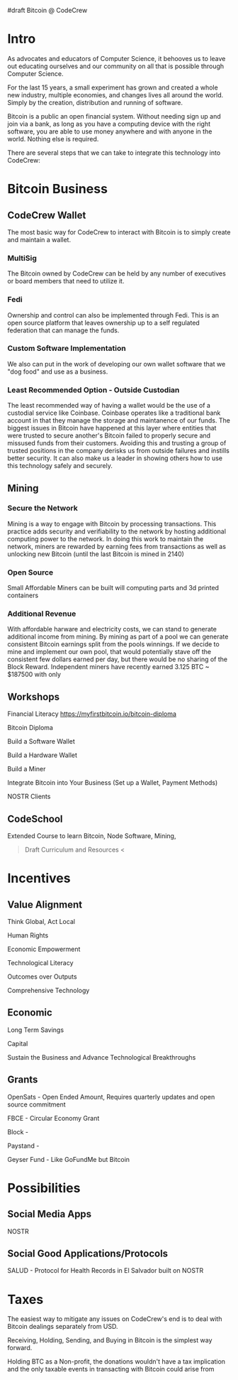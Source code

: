 #draft Bitcoin @ CodeCrew

# Intro

As advocates and educators of Computer Science, it behooves us to leave out educating ourselves and our community on all that is possible through Computer Science.

For the last 15 years, a small experiment has grown and created a whole new industry, multiple economies, and changes lives all around the world. Simply by the creation, distribution and running of software.

Bitcoin is a public an open financial system. Without needing sign up and join via a bank, as long as you have a computing device with the right software, you are able to use money anywhere and with anyone in the world. Nothing else is required.

There are several steps that we can take to integrate this technology into CodeCrew:

# Bitcoin Business

## CodeCrew Wallet

The most basic way for CodeCrew to interact with Bitcoin is to simply create and maintain a wallet.

### MultiSig
The Bitcoin owned by CodeCrew can be held by any number of executives or board members that need to utilize it. 

### Fedi
Ownership and control can also be implemented through Fedi. This is an open source platform that leaves ownership up to a self regulated federation that can manage the funds.

### Custom Software Implementation
We also can put in the work of developing our own wallet software that we "dog food" and use as a business.

### Least Recommended Option - Outside Custodian
The least recommended way of having a wallet would be the use of a custodial service like Coinbase. Coinbase operates like a traditional bank account in that they manage the storage and maintanence of our funds. The biggest issues in Bitcoin have happened at this layer where entities that were trusted to secure another's Bitcoin failed to properly secure and missused funds from their customers. Avoiding this and trusting a group of trusted positions in the company derisks us from outside failures and instills better security. It can also make us a leader in showing others how to use this technology safely and securely.

## Mining

### Secure the Network
Mining is a way to engage with Bitcoin by processing transactions. This practice adds security and verifiability to the network by hosting additional computing power to the network. In doing this work to maintain the network, miners are rewarded by earning fees from transactions as well as unlocking new Bitcoin (until the last Bitcoin is mined in 2140)

### Open Source
Small Affordable Miners can be built will computing parts and 3d printed containers

### Additional Revenue
With affordable harware and electricity costs, we can stand to generate additional income from mining. By mining as part of a pool we can generate consistent Bitcoin earnings split from the pools winnings. If we decide to mine and implement our own pool, that would potentially stave off the consistent few dollars earned per day, but there would be no sharing of the Block Reward. Independent miners have recently earned 3.125 BTC ~ $187500 with only 

## Workshops

Financial Literacy 
https://myfirstbitcoin.io/bitcoin-diploma

Bitcoin Diploma

Build a Software Wallet 

Build a Hardware Wallet

Build a Miner

Integrate Bitcoin into Your Business (Set up a Wallet, Payment Methods)

NOSTR Clients


## CodeSchool

Extended Course to learn Bitcoin, Node Software, Mining, 

> Draft Curriculum and Resources <



# Incentives

## Value Alignment

Think Global, Act Local

Human Rights

Economic Empowerment

Technological Literacy

Outcomes over Outputs

Comprehensive Technology

## Economic

Long Term Savings

Capital

Sustain the Business and Advance Technological Breakthroughs

## Grants

OpenSats - Open Ended Amount, Requires quarterly updates and open source commitment

FBCE - Circular Economy Grant

Block - 

Paystand - 

Geyser Fund - Like GoFundMe but Bitcoin


# Possibilities

## Social Media Apps

NOSTR

## Social Good Applications/Protocols

SALUD - Protocol for Health Records in El Salvador built on NOSTR

# Taxes

The easiest way to mitigate any issues on CodeCrew's end is to deal with Bitcoin dealings separately from USD.

Receiving, Holding, Sending, and Buying in Bitcoin is the simplest way forward. 

Holding BTC as a Non-profit, the donations wouldn't have a tax implication and the only taxable events in transacting with Bitcoin could arise from 